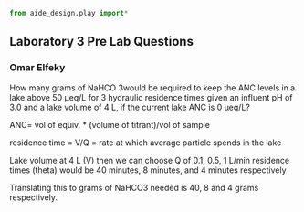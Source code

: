 ```python
from aide_design.play import*
```
## Laboratory 3 Pre Lab Questions
### Omar Elfeky

 How many grams of NaHCO 3would be required to keep the ANC levels in a lake above 50 μeq/L for 3 hydraulic residence times given an influent pH of 3.0 and a lake volume of 4 L, if the current lake ANC is 0 μeq/L?

 ANC= vol of equiv. * (volume of titrant)/vol of sample

 residence time = V/Q = rate at which average particle spends in the lake

 Lake volume at 4 L (V) then we can choose Q of 0.1, 0.5, 1 L/min
 residence times (theta) would be 40 minutes, 8 minutes, and 4 minutes respectively

 Translating this to grams of NaHCO3 needed is 40, 8 and 4 grams respectively. 
